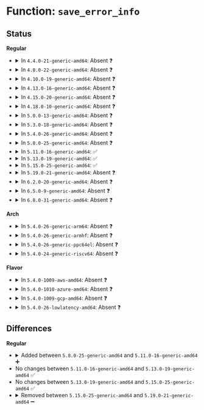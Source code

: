 # Function: <code>save_error_info</code>

## Status
<b>Regular</b>
<ul>
<li>
<details>
<summary>In <code>4.4.0-21-generic-amd64</code>: Absent ❓</summary>

```json
{
  "name": "save_error_info",
  "collision_type": "Unique Static",
  "inline_type": "Full",
  "funcs": [
    {
      "addr": 18446744071581697080,
      "name": "save_error_info",
      "external": false,
      "loc": "fs/ext4/super.c:317",
      "file": "fs/ext4/super.c",
      "inline": "not declared, inlined",
      "caller_inline": [
        "fs/ext4/super.c:__ext4_error",
        "fs/ext4/super.c:__ext4_error_inode",
        "fs/ext4/super.c:__ext4_error_file",
        "fs/ext4/super.c:__ext4_std_error",
        "fs/ext4/super.c:__ext4_abort",
        "fs/ext4/super.c:__ext4_abort"
      ],
      "caller_func": []
    }
  ],
  "symbols": []
}
```
</details>
</li>
<li>
<details>
<summary>In <code>4.8.0-22-generic-amd64</code>: Absent ❓</summary>

```json
{
  "name": "save_error_info",
  "collision_type": "Unique Static",
  "inline_type": "Full",
  "funcs": [
    {
      "addr": 18446744071581890490,
      "name": "save_error_info",
      "external": false,
      "loc": "fs/ext4/super.c:346",
      "file": "fs/ext4/super.c",
      "inline": "not declared, inlined",
      "caller_inline": [
        "fs/ext4/super.c:__ext4_abort",
        "fs/ext4/super.c:__ext4_abort",
        "fs/ext4/super.c:__ext4_std_error",
        "fs/ext4/super.c:__ext4_error_file",
        "fs/ext4/super.c:__ext4_error_inode",
        "fs/ext4/super.c:__ext4_error"
      ],
      "caller_func": []
    }
  ],
  "symbols": []
}
```
</details>
</li>
<li>
<details>
<summary>In <code>4.10.0-19-generic-amd64</code>: Absent ❓</summary>

```json
{
  "name": "save_error_info",
  "collision_type": "Unique Static",
  "inline_type": "Full",
  "funcs": [
    {
      "addr": 18446744071581979690,
      "name": "save_error_info",
      "external": false,
      "loc": "fs/ext4/super.c:348",
      "file": "fs/ext4/super.c",
      "inline": "not declared, inlined",
      "caller_inline": [
        "fs/ext4/super.c:__ext4_abort",
        "fs/ext4/super.c:__ext4_abort",
        "fs/ext4/super.c:__ext4_std_error",
        "fs/ext4/super.c:__ext4_error_file",
        "fs/ext4/super.c:__ext4_error_inode",
        "fs/ext4/super.c:__ext4_error"
      ],
      "caller_func": []
    }
  ],
  "symbols": []
}
```
</details>
</li>
<li>
<details>
<summary>In <code>4.13.0-16-generic-amd64</code>: Absent ❓</summary>

```json
{
  "name": "save_error_info",
  "collision_type": "Unique Static",
  "inline_type": "Full",
  "funcs": [
    {
      "addr": 18446744071582195912,
      "name": "save_error_info",
      "external": false,
      "loc": "fs/ext4/super.c:350",
      "file": "fs/ext4/super.c",
      "inline": "not declared, inlined",
      "caller_inline": [
        "fs/ext4/super.c:__ext4_abort",
        "fs/ext4/super.c:__ext4_abort",
        "fs/ext4/super.c:__ext4_std_error",
        "fs/ext4/super.c:__ext4_error_file",
        "fs/ext4/super.c:__ext4_error_inode",
        "fs/ext4/super.c:__ext4_error"
      ],
      "caller_func": []
    }
  ],
  "symbols": []
}
```
</details>
</li>
<li>
<details>
<summary>In <code>4.15.0-20-generic-amd64</code>: Absent ❓</summary>

```json
{
  "name": "save_error_info",
  "collision_type": "Unique Static",
  "inline_type": "Full",
  "funcs": [
    {
      "addr": 18446744071582344632,
      "name": "save_error_info",
      "external": false,
      "loc": "fs/ext4/super.c:350",
      "file": "fs/ext4/super.c",
      "inline": "not declared, inlined",
      "caller_inline": [
        "fs/ext4/super.c:__ext4_abort",
        "fs/ext4/super.c:__ext4_abort",
        "fs/ext4/super.c:__ext4_std_error",
        "fs/ext4/super.c:__ext4_error_file",
        "fs/ext4/super.c:__ext4_error_inode",
        "fs/ext4/super.c:__ext4_error"
      ],
      "caller_func": []
    }
  ],
  "symbols": []
}
```
</details>
</li>
<li>
<details>
<summary>In <code>4.18.0-10-generic-amd64</code>: Absent ❓</summary>

```json
{
  "name": "save_error_info",
  "collision_type": "Unique Static",
  "inline_type": "Full",
  "funcs": [
    {
      "addr": 18446744071582533853,
      "name": "save_error_info",
      "external": false,
      "loc": "fs/ext4/super.c:350",
      "file": "fs/ext4/super.c",
      "inline": "not declared, inlined",
      "caller_inline": [
        "fs/ext4/super.c:__ext4_abort",
        "fs/ext4/super.c:__ext4_abort",
        "fs/ext4/super.c:__ext4_std_error",
        "fs/ext4/super.c:__ext4_error_file",
        "fs/ext4/super.c:__ext4_error_inode",
        "fs/ext4/super.c:__ext4_error"
      ],
      "caller_func": []
    }
  ],
  "symbols": []
}
```
</details>
</li>
<li>
<details>
<summary>In <code>5.0.0-13-generic-amd64</code>: Absent ❓</summary>

```json
{
  "name": "save_error_info",
  "collision_type": "Unique Static",
  "inline_type": "Full",
  "funcs": [
    {
      "addr": 18446744071582634941,
      "name": "save_error_info",
      "external": false,
      "loc": "fs/ext4/super.c:392",
      "file": "fs/ext4/super.c",
      "inline": "not declared, inlined",
      "caller_inline": [
        "fs/ext4/super.c:__ext4_abort",
        "fs/ext4/super.c:__ext4_abort",
        "fs/ext4/super.c:__ext4_std_error",
        "fs/ext4/super.c:__ext4_error_file",
        "fs/ext4/super.c:__ext4_error_inode",
        "fs/ext4/super.c:__ext4_error"
      ],
      "caller_func": []
    }
  ],
  "symbols": []
}
```
</details>
</li>
<li>
<details>
<summary>In <code>5.3.0-18-generic-amd64</code>: Absent ❓</summary>

```json
{
  "name": "save_error_info",
  "collision_type": "Unique Static",
  "inline_type": "Full",
  "funcs": [
    {
      "addr": 18446744071582807529,
      "name": "save_error_info",
      "external": false,
      "loc": "fs/ext4/super.c:393",
      "file": "fs/ext4/super.c",
      "inline": "not declared, inlined",
      "caller_inline": [
        "fs/ext4/super.c:__ext4_abort",
        "fs/ext4/super.c:__ext4_abort",
        "fs/ext4/super.c:__ext4_std_error",
        "fs/ext4/super.c:__ext4_error_file",
        "fs/ext4/super.c:__ext4_error_inode",
        "fs/ext4/super.c:__ext4_error"
      ],
      "caller_func": []
    }
  ],
  "symbols": []
}
```
</details>
</li>
<li>
<details>
<summary>In <code>5.4.0-26-generic-amd64</code>: Absent ❓</summary>

```json
{
  "name": "save_error_info",
  "collision_type": "Unique Static",
  "inline_type": "Full",
  "funcs": [
    {
      "addr": 18446744071582910889,
      "name": "save_error_info",
      "external": false,
      "loc": "fs/ext4/super.c:388",
      "file": "fs/ext4/super.c",
      "inline": "not declared, inlined",
      "caller_inline": [
        "fs/ext4/super.c:__ext4_abort",
        "fs/ext4/super.c:__ext4_abort",
        "fs/ext4/super.c:__ext4_std_error",
        "fs/ext4/super.c:__ext4_error_file",
        "fs/ext4/super.c:__ext4_error_inode",
        "fs/ext4/super.c:__ext4_error"
      ],
      "caller_func": []
    }
  ],
  "symbols": []
}
```
</details>
</li>
<li>
<details>
<summary>In <code>5.8.0-25-generic-amd64</code>: Absent ❓</summary>

```json
{
  "name": "save_error_info",
  "collision_type": "Unique Static",
  "inline_type": "Full",
  "funcs": [
    {
      "addr": 18446744071583225660,
      "name": "save_error_info",
      "external": false,
      "loc": "fs/ext4/super.c:427",
      "file": "fs/ext4/super.c",
      "inline": "not declared, inlined",
      "caller_inline": [
        "fs/ext4/super.c:__ext4_abort",
        "fs/ext4/super.c:__ext4_std_error",
        "fs/ext4/super.c:__ext4_error_file",
        "fs/ext4/super.c:__ext4_error_inode",
        "fs/ext4/super.c:__ext4_error"
      ],
      "caller_func": []
    }
  ],
  "symbols": []
}
```
</details>
</li>
<li>
<details>
<summary>In <code>5.11.0-16-generic-amd64</code>: ✅</summary>

```c
void save_error_info(struct super_block * sb, int error, __u32 ino, __u64 block, const char * func, unsigned int line)
```

```json
{
  "name": "save_error_info",
  "collision_type": "Unique Static",
  "inline_type": "No",
  "funcs": [
    {
      "addr": 18446744071583297760,
      "name": "save_error_info",
      "external": false,
      "loc": "fs/ext4/super.c:590",
      "file": "fs/ext4/super.c",
      "inline": "seen, unknown",
      "caller_inline": [],
      "caller_func": [
        "fs/ext4/super.c:__ext4_grp_locked_error",
        "fs/ext4/super.c:ext4_handle_error",
        "fs/ext4/super.c:ext4_handle_error"
      ]
    }
  ],
  "symbols": [
    {
      "addr": 18446744071583297760,
      "name": "save_error_info",
      "section": ".text",
      "bind": "STB_LOCAL",
      "size": 212
    }
  ]
}
```
</details>
</li>
<li>
<details>
<summary>In <code>5.13.0-19-generic-amd64</code>: ✅</summary>

```c
void save_error_info(struct super_block * sb, int error, __u32 ino, __u64 block, const char * func, unsigned int line)
```

```json
{
  "name": "save_error_info",
  "collision_type": "Unique Static",
  "inline_type": "No",
  "funcs": [
    {
      "addr": 18446744071583341680,
      "name": "save_error_info",
      "external": false,
      "loc": "fs/ext4/super.c:590",
      "file": "fs/ext4/super.c",
      "inline": "seen, unknown",
      "caller_inline": [],
      "caller_func": [
        "fs/ext4/super.c:__ext4_grp_locked_error",
        "fs/ext4/super.c:ext4_handle_error",
        "fs/ext4/super.c:ext4_handle_error"
      ]
    }
  ],
  "symbols": [
    {
      "addr": 18446744071583341680,
      "name": "save_error_info",
      "section": ".text",
      "bind": "STB_LOCAL",
      "size": 212
    }
  ]
}
```
</details>
</li>
<li>
<details>
<summary>In <code>5.15.0-25-generic-amd64</code>: ✅</summary>

```c
void save_error_info(struct super_block * sb, int error, __u32 ino, __u64 block, const char * func, unsigned int line)
```

```json
{
  "name": "save_error_info",
  "collision_type": "Unique Static",
  "inline_type": "No",
  "funcs": [
    {
      "addr": 18446744071583685920,
      "name": "save_error_info",
      "external": false,
      "loc": "fs/ext4/super.c:587",
      "file": "fs/ext4/super.c",
      "inline": "seen, unknown",
      "caller_inline": [],
      "caller_func": [
        "fs/ext4/super.c:__ext4_grp_locked_error",
        "fs/ext4/super.c:ext4_handle_error",
        "fs/ext4/super.c:ext4_handle_error"
      ]
    }
  ],
  "symbols": [
    {
      "addr": 18446744071583685920,
      "name": "save_error_info",
      "section": ".text",
      "bind": "STB_LOCAL",
      "size": 212
    }
  ]
}
```
</details>
</li>
<li>
<details>
<summary>In <code>5.19.0-21-generic-amd64</code>: Absent ❓</summary>

```json
{
  "name": "save_error_info",
  "collision_type": "Unique Static",
  "inline_type": "Selective",
  "funcs": [
    {
      "addr": 18446744071584229264,
      "name": "save_error_info",
      "external": false,
      "loc": "fs/ext4/super.c:606",
      "file": "fs/ext4/super.c",
      "inline": "not declared, inlined",
      "caller_inline": [],
      "caller_func": [
        "fs/ext4/super.c:__ext4_grp_locked_error",
        "fs/ext4/super.c:ext4_handle_error"
      ]
    }
  ],
  "symbols": [
    {
      "addr": 18446744071584229264,
      "name": "save_error_info.isra.0",
      "section": ".text",
      "bind": "STB_LOCAL",
      "size": 226
    }
  ]
}
```
</details>
</li>
<li>
<details>
<summary>In <code>6.2.0-20-generic-amd64</code>: Absent ❓</summary>

```json
{
  "name": "save_error_info",
  "collision_type": "Unique Static",
  "inline_type": "Selective",
  "funcs": [
    {
      "addr": 18446744071584871872,
      "name": "save_error_info",
      "external": false,
      "loc": "fs/ext4/super.c:599",
      "file": "fs/ext4/super.c",
      "inline": "not declared, inlined",
      "caller_inline": [],
      "caller_func": [
        "fs/ext4/super.c:__ext4_grp_locked_error",
        "fs/ext4/super.c:ext4_handle_error"
      ]
    }
  ],
  "symbols": [
    {
      "addr": 18446744071584871872,
      "name": "save_error_info.isra.0",
      "section": ".text",
      "bind": "STB_LOCAL",
      "size": 226
    }
  ]
}
```
</details>
</li>
<li>
<details>
<summary>In <code>6.5.0-9-generic-amd64</code>: Absent ❓</summary>

```json
{
  "name": "save_error_info",
  "collision_type": "Unique Static",
  "inline_type": "Selective",
  "funcs": [
    {
      "addr": 18446744071585097600,
      "name": "save_error_info",
      "external": false,
      "loc": "fs/ext4/super.c:599",
      "file": "fs/ext4/super.c",
      "inline": "not declared, inlined",
      "caller_inline": [],
      "caller_func": [
        "fs/ext4/super.c:__ext4_grp_locked_error",
        "fs/ext4/super.c:ext4_handle_error"
      ]
    }
  ],
  "symbols": [
    {
      "addr": 18446744071585097600,
      "name": "save_error_info.isra.0",
      "section": ".text",
      "bind": "STB_LOCAL",
      "size": 226
    }
  ]
}
```
</details>
</li>
<li>
<details>
<summary>In <code>6.8.0-31-generic-amd64</code>: Absent ❓</summary>

```json
{
  "name": "save_error_info",
  "collision_type": "Unique Static",
  "inline_type": "Selective",
  "funcs": [
    {
      "addr": 18446744071585329280,
      "name": "save_error_info",
      "external": false,
      "loc": "fs/ext4/super.c:659",
      "file": "fs/ext4/super.c",
      "inline": "not declared, inlined",
      "caller_inline": [],
      "caller_func": [
        "fs/ext4/super.c:__ext4_grp_locked_error",
        "fs/ext4/super.c:ext4_handle_error"
      ]
    }
  ],
  "symbols": [
    {
      "addr": 18446744071585329280,
      "name": "save_error_info.isra.0",
      "section": ".text",
      "bind": "STB_LOCAL",
      "size": 226
    }
  ]
}
```
</details>
</li>
</ul>
<b>Arch</b>
<ul>
<li>
<details>
<summary>In <code>5.4.0-26-generic-arm64</code>: Absent ❓</summary>

```json
{
  "name": "save_error_info",
  "collision_type": "Unique Static",
  "inline_type": "Full",
  "funcs": [
    {
      "addr": 18446603336494587136,
      "name": "save_error_info",
      "external": false,
      "loc": "fs/ext4/super.c:388",
      "file": "fs/ext4/super.c",
      "inline": "not declared, inlined",
      "caller_inline": [
        "fs/ext4/super.c:__ext4_abort",
        "fs/ext4/super.c:__ext4_abort",
        "fs/ext4/super.c:__ext4_std_error",
        "fs/ext4/super.c:__ext4_error_file",
        "fs/ext4/super.c:__ext4_error_inode",
        "fs/ext4/super.c:__ext4_error"
      ],
      "caller_func": []
    }
  ],
  "symbols": []
}
```
</details>
</li>
<li>
<details>
<summary>In <code>5.4.0-26-generic-armhf</code>: Absent ❓</summary>

```json
{
  "name": "save_error_info",
  "collision_type": "Unique Static",
  "inline_type": "Full",
  "funcs": [
    {
      "addr": 3228029824,
      "name": "save_error_info",
      "external": false,
      "loc": "fs/ext4/super.c:388",
      "file": "fs/ext4/super.c",
      "inline": "not declared, inlined",
      "caller_inline": [
        "fs/ext4/super.c:__ext4_abort",
        "fs/ext4/super.c:__ext4_abort",
        "fs/ext4/super.c:__ext4_std_error",
        "fs/ext4/super.c:__ext4_error_file",
        "fs/ext4/super.c:__ext4_error_inode",
        "fs/ext4/super.c:__ext4_error"
      ],
      "caller_func": []
    }
  ],
  "symbols": []
}
```
</details>
</li>
<li>
<details>
<summary>In <code>5.4.0-26-generic-ppc64el</code>: Absent ❓</summary>

```json
{
  "name": "save_error_info",
  "collision_type": "Unique Static",
  "inline_type": "Full",
  "funcs": [
    {
      "addr": 13835058055288386112,
      "name": "save_error_info",
      "external": false,
      "loc": "fs/ext4/super.c:388",
      "file": "fs/ext4/super.c",
      "inline": "not declared, inlined",
      "caller_inline": [
        "fs/ext4/super.c:__ext4_abort",
        "fs/ext4/super.c:__ext4_abort",
        "fs/ext4/super.c:__ext4_std_error",
        "fs/ext4/super.c:__ext4_error_file",
        "fs/ext4/super.c:__ext4_error_inode",
        "fs/ext4/super.c:__ext4_error"
      ],
      "caller_func": []
    }
  ],
  "symbols": []
}
```
</details>
</li>
<li>
<details>
<summary>In <code>5.4.0-24-generic-riscv64</code>: Absent ❓</summary>

```json
{
  "name": "save_error_info",
  "collision_type": "Unique Static",
  "inline_type": "Full",
  "funcs": [
    {
      "addr": 18446743936273965784,
      "name": "save_error_info",
      "external": false,
      "loc": "fs/ext4/super.c:388",
      "file": "fs/ext4/super.c",
      "inline": "not declared, inlined",
      "caller_inline": [
        "fs/ext4/super.c:__ext4_abort",
        "fs/ext4/super.c:__ext4_abort",
        "fs/ext4/super.c:__ext4_std_error",
        "fs/ext4/super.c:__ext4_error_file",
        "fs/ext4/super.c:__ext4_error_inode",
        "fs/ext4/super.c:__ext4_error"
      ],
      "caller_func": []
    }
  ],
  "symbols": []
}
```
</details>
</li>
</ul>
<b>Flavor</b>
<ul>
<li>
<details>
<summary>In <code>5.4.0-1009-aws-amd64</code>: Absent ❓</summary>

```json
{
  "name": "save_error_info",
  "collision_type": "Unique Static",
  "inline_type": "Full",
  "funcs": [
    {
      "addr": 18446744071582879625,
      "name": "save_error_info",
      "external": false,
      "loc": "fs/ext4/super.c:388",
      "file": "fs/ext4/super.c",
      "inline": "not declared, inlined",
      "caller_inline": [
        "fs/ext4/super.c:__ext4_abort",
        "fs/ext4/super.c:__ext4_abort",
        "fs/ext4/super.c:__ext4_std_error",
        "fs/ext4/super.c:__ext4_error_file",
        "fs/ext4/super.c:__ext4_error_inode",
        "fs/ext4/super.c:__ext4_error"
      ],
      "caller_func": []
    }
  ],
  "symbols": []
}
```
</details>
</li>
<li>
<details>
<summary>In <code>5.4.0-1010-azure-amd64</code>: Absent ❓</summary>

```json
{
  "name": "save_error_info",
  "collision_type": "Unique Static",
  "inline_type": "Full",
  "funcs": [
    {
      "addr": 18446744071582816777,
      "name": "save_error_info",
      "external": false,
      "loc": "fs/ext4/super.c:388",
      "file": "fs/ext4/super.c",
      "inline": "not declared, inlined",
      "caller_inline": [
        "fs/ext4/super.c:__ext4_abort",
        "fs/ext4/super.c:__ext4_abort",
        "fs/ext4/super.c:__ext4_std_error",
        "fs/ext4/super.c:__ext4_error_file",
        "fs/ext4/super.c:__ext4_error_inode",
        "fs/ext4/super.c:__ext4_error"
      ],
      "caller_func": []
    }
  ],
  "symbols": []
}
```
</details>
</li>
<li>
<details>
<summary>In <code>5.4.0-1009-gcp-amd64</code>: Absent ❓</summary>

```json
{
  "name": "save_error_info",
  "collision_type": "Unique Static",
  "inline_type": "Full",
  "funcs": [
    {
      "addr": 18446744071582868505,
      "name": "save_error_info",
      "external": false,
      "loc": "fs/ext4/super.c:388",
      "file": "fs/ext4/super.c",
      "inline": "not declared, inlined",
      "caller_inline": [
        "fs/ext4/super.c:__ext4_abort",
        "fs/ext4/super.c:__ext4_abort",
        "fs/ext4/super.c:__ext4_std_error",
        "fs/ext4/super.c:__ext4_error_file",
        "fs/ext4/super.c:__ext4_error_inode",
        "fs/ext4/super.c:__ext4_error"
      ],
      "caller_func": []
    }
  ],
  "symbols": []
}
```
</details>
</li>
<li>
<details>
<summary>In <code>5.4.0-26-lowlatency-amd64</code>: Absent ❓</summary>

```json
{
  "name": "save_error_info",
  "collision_type": "Unique Static",
  "inline_type": "Full",
  "funcs": [
    {
      "addr": 18446744071582955209,
      "name": "save_error_info",
      "external": false,
      "loc": "fs/ext4/super.c:388",
      "file": "fs/ext4/super.c",
      "inline": "not declared, inlined",
      "caller_inline": [
        "fs/ext4/super.c:__ext4_abort",
        "fs/ext4/super.c:__ext4_abort",
        "fs/ext4/super.c:__ext4_std_error",
        "fs/ext4/super.c:__ext4_error_file",
        "fs/ext4/super.c:__ext4_error_inode",
        "fs/ext4/super.c:__ext4_error"
      ],
      "caller_func": []
    }
  ],
  "symbols": []
}
```
</details>
</li>
</ul>

## Differences
<b>Regular</b>
<ul>
<li>
<details>
<summary>Added between <code>5.8.0-25-generic-amd64</code> and <code>5.11.0-16-generic-amd64</code> ➕</summary>

```c
void save_error_info(struct super_block * sb, int error, __u32 ino, __u64 block, const char * func, unsigned int line)
```
</details>
</li>
<li>
No changes between <code>5.11.0-16-generic-amd64</code> and <code>5.13.0-19-generic-amd64</code> ✅
</li>
<li>
No changes between <code>5.13.0-19-generic-amd64</code> and <code>5.15.0-25-generic-amd64</code> ✅
</li>
<li>
<details>
<summary>Removed between <code>5.15.0-25-generic-amd64</code> and <code>5.19.0-21-generic-amd64</code> ➖</summary>

```c
void save_error_info(struct super_block * sb, int error, __u32 ino, __u64 block, const char * func, unsigned int line)
```
</details>
</li>
</ul>

